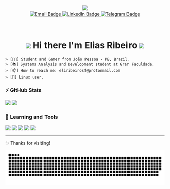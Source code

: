 <div id="header" align="center">
  <img src="https://media.giphy.com/media/fkZukR450RQ1qnGaq9/giphy.gif" width="150"/>
  <br/>
  <div id="badges">
    <a href="mailto:eliribeirosf@protonmail.com">
      <img src="https://img.shields.io/badge/Email-flat?logo=ProtonMail&style=for-the-badge&logoColor=a277ff&labelColor=15141b&color=000&logoWidth=30" alt="Email Badge"/>
    </a>
    <a href="https://www.linkedin.com/in/eliribeirosf/">
      <img src="https://img.shields.io/badge/LinkedIn-flat?logo=LinkedIn&style=for-the-badge&logoColor=a277ff&labelColor=15141b&color=000&logoWidth=30" alt="LinkedIn Badge"/>
    </a>
    <a href="https://t.me/eliribeirosf">
      <img src="https://img.shields.io/badge/Telegram-flat?logo=Telegram&style=for-the-badge&logoColor=a277ff&labelColor=15141b&color=000&logoWidth=30" alt="Telegram Badge"/>
    </a>
  </div>
  <br/>
  <img src="https://komarev.com/ghpvc/?username=eliribeirosf&color=a277ff&style=flat-square" alt=""/>
  <br/>
  <h1>
    <img src="https://media.giphy.com/media/hvRJCLFzcasrR4ia7z/giphy.gif" width="30px"/>
    Hi there I'm Elias Ribeiro
    <img src="https://media.giphy.com/media/hvRJCLFzcasrR4ia7z/giphy.gif" width="30px"/>
  </h1>
</div>

```
> [👨‍💻] Student and Gamer from João Pessoa - PB, Brazil.
> [📚] Systems Analysis and Development student at Gran Faculdade.
> [📫] How to reach me: eliribeirosf@protonmail.com
> [🐧] Linux user.
```

### ⚡ GitHub Stats

<p align='center'>
  <div>
    <img height="155em" src="https://github-readme-stats-eliribeirosf.vercel.app/api/?username=eliribeirosf&count_private=true&hide=contribs&show_icons=true&bg_color=15141b&title_color=a277ff&text_color=edecee&icon_color=ffca85&border_color=61ffca&hide_border=false" />
    <img height="155em" src="https://github-readme-stats-eliribeirosf.vercel.app/api/top-langs/?username=eliribeirosf&count_private=true&bg_color=15141b&title_color=a277ff&text_color=edecee&icon_color=ffca85&border_color=61ffca&hide_border=false&layout=compact" />
  </div>
</p>

### 🚀 Learning and Tools

<div style="display: inline_block">
  <img src="https://img.shields.io/badge/HTML-flat?logo=HTML5&style=for-the-badge&logoColor=a277ff&labelColor=000&color=15141b&logoWidth=30" />
  <img src="https://img.shields.io/badge/CSS-flat?logo=CSS3&style=for-the-badge&logoColor=a277ff&labelColor=000&color=15141b&logoWidth=30" />
  <img src="https://img.shields.io/badge/JavaScript-flat?logo=JavaScript&style=for-the-badge&logoColor=a277ff&labelColor=000&color=15141b&logoWidth=30" />
  <img src="https://img.shields.io/badge/Code-flat?logo=visual-studio-code&style=for-the-badge&logoColor=a277ff&labelColor=000&color=15141b&logoWidth=30" />
  <img src="https://img.shields.io/badge/Bash-flat?logo=windows-terminal&style=for-the-badge&logoColor=a277ff&labelColor=000&color=15141b&logoWidth=30" />
</div>

---

✨ Thanks for visiting!

![snake gif](https://github.com/eliribeirosf/eliribeirosf/blob/output/github-contribution-grid-snake-dark.svg)
